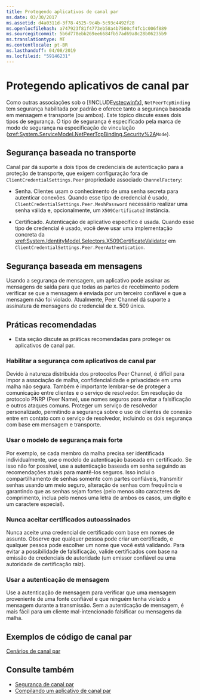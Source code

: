 ```yaml
---
title: Protegendo aplicativos de canal par
ms.date: 03/30/2017
ms.assetid: d4a0311d-3f78-4525-9c4b-5c93c4492f28
ms.openlocfilehash: a747923f81f4773eb58a4b7500cf4fc1c006f889
ms.sourcegitcommit: 5b6d778ebb269ee6684fb57ad69a8c28b06235b9
ms.translationtype: MT
ms.contentlocale: pt-BR
ms.lasthandoff: 04/08/2019
ms.locfileid: "59146231"
---
```

# <a name="securing-peer-channel-applications"></a>Protegendo aplicativos de canal par
Como outras associações sob o [!INCLUDE[vstecwinfx](../../../../includes/vstecwinfx-md.md)], `NetPeerTcpBinding` tem segurança habilitada por padrão e oferece tanto a segurança baseada em mensagem e transporte (ou ambos). Este tópico discute esses dois tipos de segurança. O tipo de segurança é especificado pela marca de modo de segurança na especificação de vinculação (<xref:System.ServiceModel.NetPeerTcpBinding.Security%2A>`Mode`).  
  
## <a name="transport-based-security"></a>Segurança baseada no transporte  
 Canal par dá suporte a dois tipos de credenciais de autenticação para a proteção de transporte, que exigem configuração fora de `ClientCredentialSettings.Peer` propriedade associado `ChannelFactory`:  
  
-   Senha. Clientes usam o conhecimento de uma senha secreta para autenticar conexões. Quando esse tipo de credencial é usado, `ClientCredentialSettings.Peer.MeshPassword` necessário realizar uma senha válida e, opcionalmente, um `X509Certificate2` instância.  
  
-   Certificado. Autenticação de aplicativo específico é usada. Quando esse tipo de credencial é usado, você deve usar uma implementação concreta da <xref:System.IdentityModel.Selectors.X509CertificateValidator> em `ClientCredentialSettings.Peer.PeerAuthentication`.  
  
## <a name="message-based-security"></a>Segurança baseada em mensagens  
 Usando a segurança de mensagem, um aplicativo pode assinar as mensagens de saída para que todas as partes de recebimento podem verificar se que a mensagem é enviada por um terceiro confiável e que a mensagem não foi violado. Atualmente, Peer Channel dá suporte a assinatura de mensagens de credencial de x. 509 única.  
  
## <a name="best-practices"></a>Práticas recomendadas  
  
-   Esta seção discute as práticas recomendadas para proteger os aplicativos de canal par.  
  
### <a name="enable-security-with-peer-channel-applications"></a>Habilitar a segurança com aplicativos de canal par  
 Devido à natureza distribuída dos protocolos Peer Channel, é difícil para impor a associação de malha, confidencialidade e privacidade em uma malha não segura. Também é importante lembrar-se de proteger a comunicação entre clientes e o serviço de resolvedor. Em resolução de protocolo PNRP (Peer Name), use nomes seguros para evitar a falsificação e outros ataques comuns. Proteger um serviço de resolvedor personalizado, permitindo a segurança sobre o uso de clientes de conexão entre em contato com o serviço de resolvedor, incluindo os dois segurança com base em mensagem e transporte.  
  
### <a name="use-the-strongest-possible-security-model"></a>Usar o modelo de segurança mais forte  
 Por exemplo, se cada membro da malha precisa ser identificada individualmente, use o modelo de autenticação baseada em certificado. Se isso não for possível, use a autenticação baseada em senha seguindo as recomendações atuais para mantê-los seguros. Isso inclui o compartilhamento de senhas somente com partes confiáveis, transmitir senhas usando um meio seguro, alteração de senhas com frequência e garantindo que as senhas sejam fortes (pelo menos oito caracteres de comprimento, inclua pelo menos uma letra de ambos os casos, um dígito e um caractere especial).  
  
### <a name="never-accept-self-signed-certificates"></a>Nunca aceitar certificados autoassinados  
 Nunca aceite uma credencial de certificado com base em nomes de assunto. Observe que qualquer pessoa pode criar um certificado, e qualquer pessoa pode escolher um nome que você está validando. Para evitar a possibilidade de falsificação, valide certificados com base na emissão de credenciais de autoridade (um emissor confiável ou uma autoridade de certificação raiz).  
  
### <a name="use-message-authentication"></a>Usar a autenticação de mensagem  
 Use a autenticação de mensagem para verificar que uma mensagem proveniente de uma fonte confiável e que ninguém tenha violado a mensagem durante a transmissão. Sem a autenticação de mensagem, é mais fácil para um cliente mal-intencionado falsificar ou mensagens da malha.  
  
## <a name="peer-channel-code-examples"></a>Exemplos de código de canal par  
 [Cenários de canal par](../../../../docs/framework/wcf/feature-details/peer-channel-scenarios.md)  
  
## <a name="see-also"></a>Consulte também

- [Segurança de canal par](../../../../docs/framework/wcf/feature-details/peer-channel-security.md)
- [Compilando um aplicativo de canal par](../../../../docs/framework/wcf/feature-details/building-a-peer-channel-application.md)
